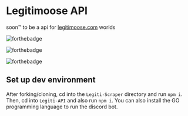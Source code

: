 # Legitimoose API
soon™ to be a api for [legitimoose.com](https://store.legitimoose.com) worlds


![forthebadge](https://img.shields.io/github/forks/LegitiDevs/LegitimooseApi)

![forthebadge](https://forthebadge.com/images/badges/60-percent-of-the-time-works-every-time.svg)

![forthebadge](https://forthebadge.com/images/badges/built-by-developers.svg)




## Set up dev environment
After forking/cloning, cd into the `Legiti-Scraper` directory and run `npm i`. Then, cd into `Legiti-API` and also run `npm i`. You can also install the GO programming language to run the discord bot.
